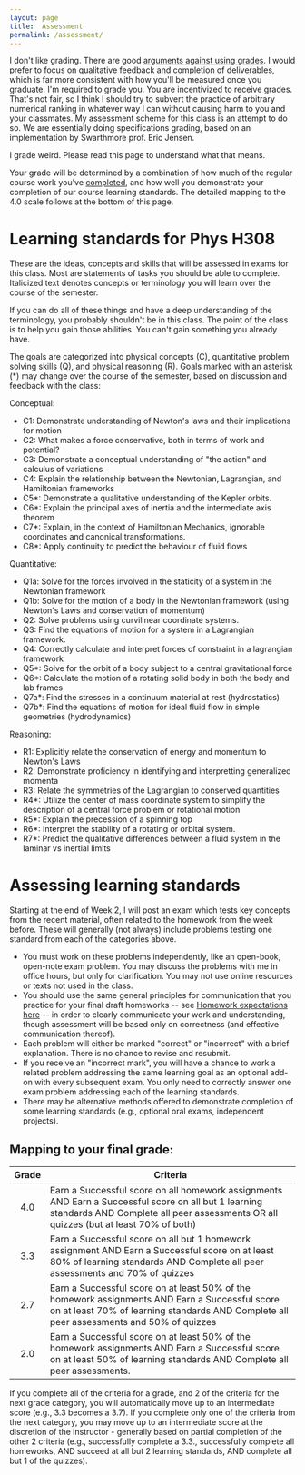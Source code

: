 ```yaml
---
layout: page 
title:  Assessment
permalink: /assessment/
---
```


I don't like grading. There are good [arguments against using grades](https://www.alfiekohn.org/article/case-grades/). 
I would prefer to focus on qualitative feedback and completion of deliverables, which is far more consistent with how you'll be measured once you graduate.
I'm required to grade you. You are incentivized to receive grades.
That's not fair, so I think I should try to subvert the practice of arbitrary numerical ranking in whatever way I can without causing harm to you and your classmates.
My assessment scheme for this class is an attempt to do so.
We are essentially doing specifications grading, based on an implementation by Swarthmore prof. Eric Jensen.

I grade weird.  Please read this page to understand what that means.

Your grade will be determined by a combination of how much of the regular course work you've [completed](/PhysH308/writeup), and how well you demonstrate your completion
of our course learning standards.  The detailed mapping to the 4.0 scale follows at the bottom of this page.


# Learning standards for Phys H308
These are the ideas, concepts and skills that will be assessed in exams for this class.
Most are statements of tasks you should be able to complete. 
Italicized text denotes concepts or terminology you will learn over the course of the semester.

If you can do all of these things and have a deep understanding of the terminology, you probably shouldn't be in this class.
The point of the class is to help you gain those abilities.  You can't gain something you already have.

The goals are categorized into physical concepts (C), quantitative problem solving skills (Q), and physical reasoning (R).  Goals marked with an asterisk (*) may change over the course of the semester, based on discussion and feedback with the class:

Conceptual:
 - C1: Demonstrate understanding of Newton's laws and their implications for motion
 - C2: What makes a force conservative, both in terms of work and potential?
 - C3: Demonstrate a conceptual understanding of "the action" and calculus of variations
 - C4: Explain the relationship between the Newtonian, Lagrangian, and Hamiltonian frameworks
 - C5*: Demonstrate a qualitative understanding of the Kepler orbits.
 - C6*: Explain the principal axes of inertia and the intermediate axis theorem 
 - C7*: Explain, in the context of Hamiltonian Mechanics, ignorable coordinates and canonical transformations.
 - C8*: Apply continuity to predict the behaviour of fluid flows
 
Quantitative:
 - Q1a: Solve for the forces involved in the staticity of a system in the Newtonian framework 
 - Q1b: Solve for the motion of a body in the Newtonian framework (using Newton's Laws and conservation of momentum)
 - Q2: Solve problems using curvilinear coordinate systems.
 - Q3: Find the equations of motion for a system in a Lagrangian framework.
 - Q4: Correctly calculate and interpret forces of constraint in a lagrangian framework
 - Q5*: Solve for the orbit of a body subject to a central gravitational force
 - Q6*: Calculate the motion of a rotating solid body in both the body and lab frames 
 - Q7a*: Find the stresses in a continuum material at rest (hydrostatics)
 - Q7b*: Find the equations of motion for ideal fluid flow in simple geometries (hydrodynamics)
 
Reasoning:
 - R1: Explicitly relate the conservation of energy and momentum to Newton's Laws
 - R2: Demonstrate proficiency in identifying and interpretting generalized momenta
 - R3: Relate the symmetries of the Lagrangian to conserved quantities
 - R4*: Utilize the center of mass coordinate system to simplify the description of a central force problem or rotational motion
 - R5*: Explain the precession of a spinning top
 - R6*: Interpret the stability of a rotating or orbital system.
 - R7*: Predict the qualitative differences between a fluid system in the laminar vs inertial limits
 

# Assessing learning standards
Starting at the end of Week 2, I will post an exam which tests key concepts from the recent material,
often related to the homework from the week before. These will generally (not always) include problems testing one
standard from each of the categories above.
 - You must work on these problems independently, like an open-book, open-note exam problem. You may discuss the
 problems with me in office hours, but only for clarification. You may not use online resources or texts not used in the class.
 - You should use the same general principles for communication that you practice for your final draft homeworks -- 
 see [Homework expectations here](PhysH308/writeup) -- in order to clearly communicate your work and understanding, though assessment
 will be based only on correctness (and effective communication thereof).
 - Each problem will either be marked "correct" or "incorrect" with a brief explanation. There is no chance to revise and resubmit.
 - If you receive an "incorrect mark", you will have a chance to work a related problem addressing the same learning goal as an optional add-on
 with every subsequent exam. You only need to correctly answer one exam problem addressing each of the learning standards.
 - There may be alternative methods offered to demonstrate completion of some learning standards (e.g., optional oral exams, independent projects). 

## Mapping to your final grade:

| Grade | Criteria                                                                                                                                                                                   |
|:-----:|--------------------------------------------------------------------------------------------------------------------------------------------------------------------------------------------|
|  4.0  | Earn a Successful score on all homework assignments AND Earn a Successful score on all but 1 learning standards AND Complete all peer assessments OR all quizzes (but at least 70% of both)                              |
|  3.3  | Earn a Successful score on all but 1 homework assignment AND Earn a Successful score on at least 80% of learning standards AND Complete all peer assessments and 70% of quizzes            |
|  2.7  | Earn a Successful score on at least 50% of the homework assignments AND Earn a Successful score on at least 70% of learning standards AND Complete all peer assessments and 50% of quizzes |
|  2.0  | Earn a Successful score on at least 50% of the homework assignments AND Earn a Successful score on at least 50% of learning standards AND Complete all peer assessments.                   |

If you complete all of the criteria for a grade, and 2 of the criteria for the next grade category, you will automatically move up to an intermediate score (e.g., 3.3 becomes a 3.7).
If you complete only one of the criteria from the next category, you may move up to an intermediate score at the discretion of the instructor - generally based on partial completion of the other 2 criteria
(e.g., successfully complete a 3.3., successfully complete all homeworks, AND succeed at all but 2 learning standards, AND complete all but 1 of the quizzes).
